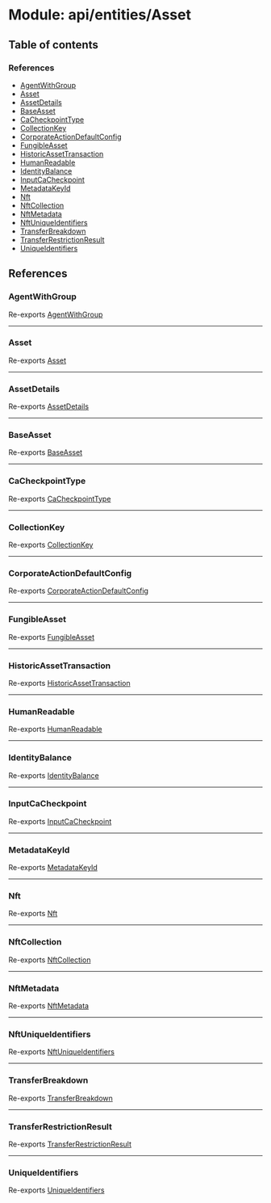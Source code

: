 # Module: api/entities/Asset

## Table of contents

### References

- [AgentWithGroup](../wiki/api.entities.Asset#agentwithgroup)
- [Asset](../wiki/api.entities.Asset#asset)
- [AssetDetails](../wiki/api.entities.Asset#assetdetails)
- [BaseAsset](../wiki/api.entities.Asset#baseasset)
- [CaCheckpointType](../wiki/api.entities.Asset#cacheckpointtype)
- [CollectionKey](../wiki/api.entities.Asset#collectionkey)
- [CorporateActionDefaultConfig](../wiki/api.entities.Asset#corporateactiondefaultconfig)
- [FungibleAsset](../wiki/api.entities.Asset#fungibleasset)
- [HistoricAssetTransaction](../wiki/api.entities.Asset#historicassettransaction)
- [HumanReadable](../wiki/api.entities.Asset#humanreadable)
- [IdentityBalance](../wiki/api.entities.Asset#identitybalance)
- [InputCaCheckpoint](../wiki/api.entities.Asset#inputcacheckpoint)
- [MetadataKeyId](../wiki/api.entities.Asset#metadatakeyid)
- [Nft](../wiki/api.entities.Asset#nft)
- [NftCollection](../wiki/api.entities.Asset#nftcollection)
- [NftMetadata](../wiki/api.entities.Asset#nftmetadata)
- [NftUniqueIdentifiers](../wiki/api.entities.Asset#nftuniqueidentifiers)
- [TransferBreakdown](../wiki/api.entities.Asset#transferbreakdown)
- [TransferRestrictionResult](../wiki/api.entities.Asset#transferrestrictionresult)
- [UniqueIdentifiers](../wiki/api.entities.Asset#uniqueidentifiers)

## References

### AgentWithGroup

Re-exports [AgentWithGroup](../wiki/api.entities.Asset.types.AgentWithGroup)

___

### Asset

Re-exports [Asset](../wiki/api.entities.Asset.types#asset)

___

### AssetDetails

Re-exports [AssetDetails](../wiki/api.entities.Asset.types.AssetDetails)

___

### BaseAsset

Re-exports [BaseAsset](../wiki/api.entities.Asset.Base.BaseAsset.BaseAsset)

___

### CaCheckpointType

Re-exports [CaCheckpointType](../wiki/api.entities.Asset.Fungible.Checkpoints.types.CaCheckpointType)

___

### CollectionKey

Re-exports [CollectionKey](../wiki/api.entities.Asset.types#collectionkey)

___

### CorporateActionDefaultConfig

Re-exports [CorporateActionDefaultConfig](../wiki/api.entities.Asset.Fungible.CorporateActions.types.CorporateActionDefaultConfig)

___

### FungibleAsset

Re-exports [FungibleAsset](../wiki/api.entities.Asset.Fungible.FungibleAsset)

___

### HistoricAssetTransaction

Re-exports [HistoricAssetTransaction](../wiki/api.entities.Asset.types.HistoricAssetTransaction)

___

### HumanReadable

Re-exports [HumanReadable](../wiki/api.entities.Asset.NonFungible.Nft.HumanReadable)

___

### IdentityBalance

Re-exports [IdentityBalance](../wiki/api.entities.Asset.types.IdentityBalance)

___

### InputCaCheckpoint

Re-exports [InputCaCheckpoint](../wiki/api.entities.Asset.Fungible.Checkpoints.types#inputcacheckpoint)

___

### MetadataKeyId

Re-exports [MetadataKeyId](../wiki/api.entities.Asset.types#metadatakeyid)

___

### Nft

Re-exports [Nft](../wiki/api.entities.Asset.NonFungible.Nft.Nft)

___

### NftCollection

Re-exports [NftCollection](../wiki/api.entities.Asset.NonFungible.NftCollection.NftCollection)

___

### NftMetadata

Re-exports [NftMetadata](../wiki/api.entities.Asset.types.NftMetadata)

___

### NftUniqueIdentifiers

Re-exports [NftUniqueIdentifiers](../wiki/api.entities.Asset.NonFungible.Nft#nftuniqueidentifiers)

___

### TransferBreakdown

Re-exports [TransferBreakdown](../wiki/api.entities.Asset.types.TransferBreakdown)

___

### TransferRestrictionResult

Re-exports [TransferRestrictionResult](../wiki/api.entities.Asset.types.TransferRestrictionResult)

___

### UniqueIdentifiers

Re-exports [UniqueIdentifiers](../wiki/api.entities.Asset.types.UniqueIdentifiers)
